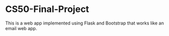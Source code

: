 # CS50-Final-Project
This is a web app implemented using Flask and Bootstrap that works like an email web app.
